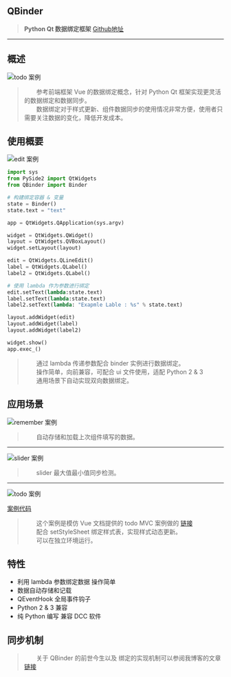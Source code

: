 
## QBinder

> **Python Qt 数据绑定框架** [Github地址](https://github.com/FXTD-ODYSSEY/QBinder)

---

## 概述


![todo 案例](//cdn.jsdelivr.net/gh/FXTD-ODYSSEY/CG_wiki@gh-pages/Python/QBinder/_img/01_example.gif)

> &emsp;&emsp;参考前端框架 Vue 的数据绑定概念，针对 Python Qt 框架实现更灵活的数据绑定和数据同步。     
> &emsp;&emsp;数据绑定对于样式更新、组件数据同步的使用情况非常方便，使用者只需要关注数据的变化，降低开发成本。    

## 使用概要

![edit 案例](//cdn.jsdelivr.net/gh/FXTD-ODYSSEY/CG_wiki@gh-pages/Python/QBinder/_img/02_edit.gif)

```py
import sys
from PySide2 import QtWidgets
from QBinder import Binder

# 构建绑定容器 & 变量
state = Binder()
state.text = "text"

app = QtWidgets.QApplication(sys.argv)

widget = QtWidgets.QWidget()
layout = QtWidgets.QVBoxLayout()
widget.setLayout(layout)

edit = QtWidgets.QLineEdit()
label = QtWidgets.QLabel()
label2 = QtWidgets.QLabel()

# 使用 lambda 作为参数进行绑定
edit.setText(lambda:state.text)
label.setText(lambda:state.text)
label2.setText(lambda: "Exapmle Lable : %s" % state.text)

layout.addWidget(edit)
layout.addWidget(label)
layout.addWidget(label2)

widget.show()
app.exec_()
```

> &emsp;&emsp;通过 lambda 传递参数配合 binder 实例进行数据绑定。   
> &emsp;&emsp;操作简单，向前兼容，可配合 ui 文件使用，适配 Python 2 & 3    
> &emsp;&emsp;通用场景下自动实现双向数据绑定。    


## 应用场景

![remember 案例](//cdn.jsdelivr.net/gh/FXTD-ODYSSEY/CG_wiki@gh-pages/Python/QBinder/_img/03_remember.gif)

> &emsp;&emsp;自动存储和加载上次组件填写的数据。    
 
---

![slider 案例](//cdn.jsdelivr.net/gh/FXTD-ODYSSEY/CG_wiki@gh-pages/Python/QBinder/_img/04_slider.gif)

> &emsp;&emsp;slider 最大值最小值同步检测。    

---

![todo 案例](//cdn.jsdelivr.net/gh/FXTD-ODYSSEY/CG_wiki@gh-pages/Python/QBinder/_img/05_todo.gif)

[案例代码](https://github.com/FXTD-ODYSSEY/QBinder/blob/master/example/todo_app/todo.py)

> &emsp;&emsp;这个案例是模仿 Vue 文档提供的 todo MVC 案例做的 [链接](https://vuejs.org/v2/examples/todomvc.html)     
> &emsp;&emsp;配合 setStyleSheet 绑定样式表，实现样式动态更新。     
> &emsp;&emsp;可以在独立环境运行。     

## 特性

+ 利用 lambda 参数绑定数据 操作简单
+ 数据自动存储和记载
+ QEventHook 全局事件钩子
+ Python 2 & 3 兼容
+ 纯 Python 编写 兼容 DCC 软件

## 同步机制

> &emsp;&emsp;关于 QBinder 的前世今生以及 绑定的实现机制可以参阅我博客的文章 [链接](https://blog.l0v0.com/posts/301b3c35.html)


